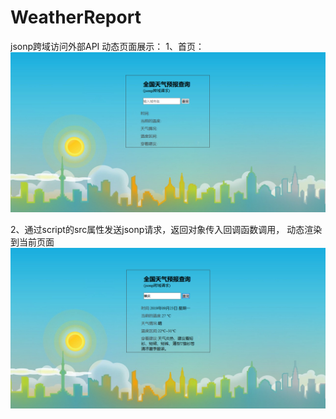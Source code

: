 # WeatherReport
jsonp跨域访问外部API
动态页面展示：
1、首页：
![Alt text](/01.png)

2、通过script的src属性发送jsonp请求，返回对象传入回调函数调用，
   动态渲染到当前页面
![Alt text](/02.png)
